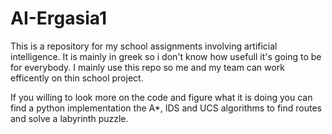 # AI-Ergasia1
This is a repository for my school assignments involving artificial intelligence. 
It is mainly in greek so i don't know how usefull it's going to be for everybody. 
I mainly use this repo so me and my team can work efficently on thin school project.

If you willing to look more on the code and figure what it is doing you can find a python implementation the A*, IDS and UCS algorithms
to find routes and solve a labyrinth puzzle.
